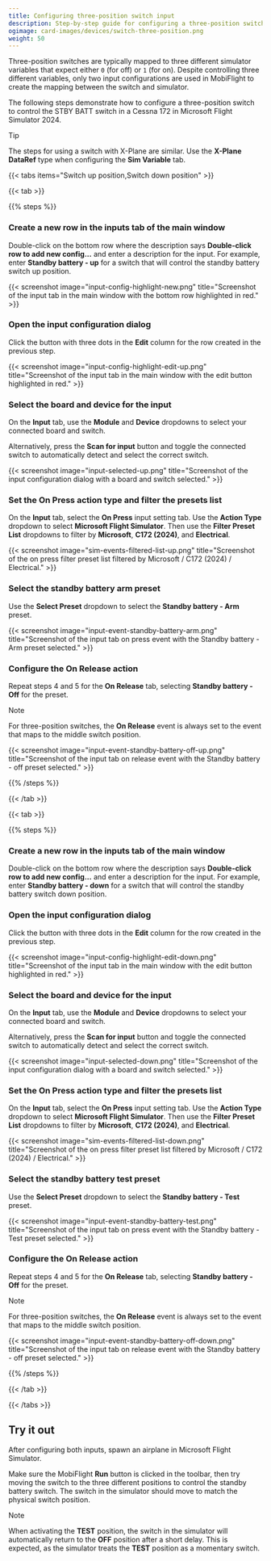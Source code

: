 ```yaml
---
title: Configuring three-position switch input
description: Step-by-step guide for configuring a three-position switch as an input in MobiFlight.
ogimage: card-images/devices/switch-three-position.png
weight: 50
---
```


<!-- Because tabs are used in this document the headings across tabs are duplicate. Disable the markdownlint -->
<!-- warning for those headings. -->
<!-- markdownlint-disable MD024 -->

Three-position switches are typically mapped to three different simulator variables that expect either `0` (for off) or `1` (for on). Despite controlling three different variables, only two input configurations are used in MobiFlight to create the mapping between the switch and simulator.

The following steps demonstrate how to configure a three-position switch to control the STBY BATT switch in a Cessna 172 in Microsoft Flight Simulator 2024.

> [!TIP]
> The steps for using a switch with X-Plane are similar. Use the **X-Plane DataRef** type when configuring the **Sim Variable** tab.

{{< tabs items="Switch up position,Switch down position" >}}

{{< tab >}}

{{% steps %}}

### Create a new row in the inputs tab of the main window

Double-click on the bottom row where the description says **Double-click row to add new config...** and enter a description for the input. For example, enter **Standby battery - up** for a switch that will control the standby battery switch up position.

{{< screenshot image="input-config-highlight-new.png" title="Screenshot of the input tab in the main window with the bottom row highlighted in red." >}}

### Open the input configuration dialog

Click the button with three dots in the **Edit** column for the row created in the previous step.

{{< screenshot image="input-config-highlight-edit-up.png" title="Screenshot of the input tab in the main window with the edit button highlighted in red." >}}

### Select the board and device for the input

On the **Input** tab, use the **Module** and **Device** dropdowns to select your connected board and switch.

Alternatively, press the **Scan for input** button and toggle the connected switch to automatically detect and select the correct switch.

{{< screenshot image="input-selected-up.png" title="Screenshot of the input configuration dialog with a board and switch selected." >}}

### Set the On Press action type and filter the presets list

On the **Input** tab, select the **On Press** input setting tab. Use the **Action Type** dropdown to select **Microsoft Flight Simulator**. Then use the **Filter Preset List** dropdowns to filter by **Microsoft**, **C172 (2024)**, and **Electrical**.

{{< screenshot image="sim-events-filtered-list-up.png" title="Screenshot of the on press filter preset list filtered by Microsoft / C172 (2024) / Electrical." >}}

### Select the standby battery arm preset

Use the **Select Preset** dropdown to select the **Standby battery - Arm** preset.

{{< screenshot image="input-event-standby-battery-arm.png" title="Screenshot of the input tab on press event with the Standby battery - Arm preset selected." >}}

### Configure the On Release action

Repeat steps 4 and 5 for the **On Release** tab, selecting **Standby battery - Off** for the preset.

> [!NOTE]
> For three-position switches, the **On Release** event is always set to the event that maps to the middle switch position.

{{< screenshot image="input-event-standby-battery-off-up.png" title="Screenshot of the input tab on release event with the Standby battery - off preset selected." >}}

{{% /steps %}}

{{< /tab >}}

{{< tab >}}

{{% steps %}}

### Create a new row in the inputs tab of the main window

Double-click on the bottom row where the description says **Double-click row to add new config...** and enter a description for the input. For example, enter **Standby battery - down** for a switch that will control the standby battery switch down position.

### Open the input configuration dialog

Click the button with three dots in the **Edit** column for the row created in the previous step.

{{< screenshot image="input-config-highlight-edit-down.png" title="Screenshot of the input tab in the main window with the edit button highlighted in red." >}}

### Select the board and device for the input

On the **Input** tab, use the **Module** and **Device** dropdowns to select your connected board and switch.

Alternatively, press the **Scan for input** button and toggle the connected switch to automatically detect and select the correct switch.

{{< screenshot image="input-selected-down.png" title="Screenshot of the input configuration dialog with a board and switch selected." >}}

### Set the On Press action type and filter the presets list

On the **Input** tab, select the **On Press** input setting tab. Use the **Action Type** dropdown to select **Microsoft Flight Simulator**. Then use the **Filter Preset List** dropdowns to filter by **Microsoft**, **C172 (2024)**, and **Electrical**.

{{< screenshot image="sim-events-filtered-list-down.png" title="Screenshot of the on press filter preset list filtered by Microsoft / C172 (2024) / Electrical." >}}

### Select the standby battery test preset

Use the **Select Preset** dropdown to select the **Standby battery - Test** preset.

{{< screenshot image="input-event-standby-battery-test.png" title="Screenshot of the input tab on press event with the Standby battery - Test preset selected." >}}

### Configure the On Release action

Repeat steps 4 and 5 for the **On Release** tab, selecting **Standby battery - Off** for the preset.

> [!NOTE]
> For three-position switches, the **On Release** event is always set to the event that maps to the middle switch position.

{{< screenshot image="input-event-standby-battery-off-down.png" title="Screenshot of the input tab on release event with the Standby battery - off preset selected." >}}

{{% /steps %}}

{{< /tab >}}

{{< /tabs >}}

## Try it out

After configuring both inputs, spawn an airplane in Microsoft Flight Simulator.

Make sure the MobiFlight **Run** button is clicked in the toolbar, then try moving the switch to the three different positions to control the standby battery switch. The switch in the simulator should move to match the physical switch position.

> [!NOTE]
> When activating the **TEST** position, the switch in the simulator will automatically return to the **OFF** position after a short delay. This is expected, as the simulator treats the **TEST** position as a momentary switch.
